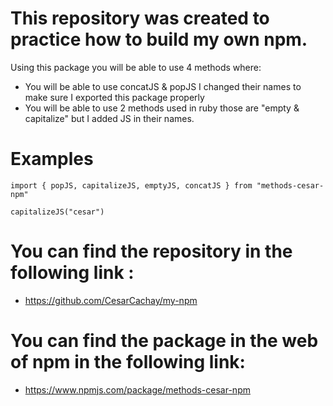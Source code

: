 # This repository was created to practice how to build my own npm.

Using this package you will be able to use 4 methods where:

- You will be able to use concatJS & popJS I changed their names to make sure I exported this package properly
- You will be able to use 2 methods used in ruby those are "empty & capitalize" but I added JS in their names.

# Examples

```
import { popJS, capitalizeJS, emptyJS, concatJS } from "methods-cesar-npm"

capitalizeJS("cesar")

```

# You can find the repository in the following link :

- https://github.com/CesarCachay/my-npm

# You can find the package in the web of npm in the following link:

- https://www.npmjs.com/package/methods-cesar-npm
